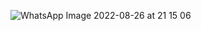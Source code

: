![WhatsApp Image 2022-08-26 at 21 15 06](https://user-images.githubusercontent.com/96706849/186985631-e0de3ddd-0426-4882-bfad-48b593755c48.jpeg)
